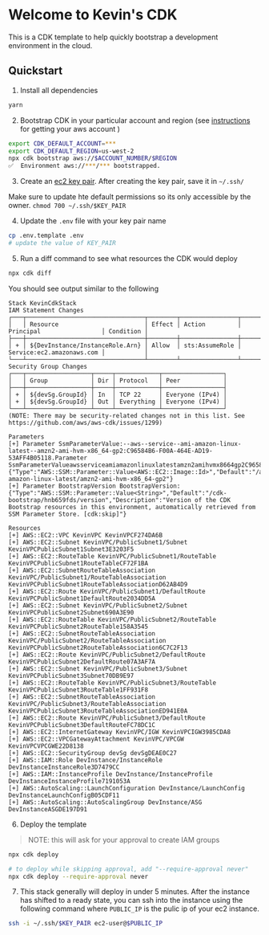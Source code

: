 # Welcome to Kevin's CDK

This is a CDK template to help quickly bootstrap a development environment in the cloud.

## Quickstart
1. Install all dependencies
```sh
yarn
```

2. Bootstrap CDK in your particular account and region (see [instructions](https://docs.aws.amazon.com/accounts/latest/reference/manage-acct-identifiers.html) for getting your aws account )
```sh
export CDK_DEFAULT_ACCOUNT=***
export CDK_DEFAULT_REGION=us-west-2
npx cdk bootstrap aws://$ACCOUNT_NUMBER/$REGION
✅  Environment aws://***/*** bootstrapped.
```

3. Create an [ec2 key pair](https://docs.aws.amazon.com/AWSEC2/latest/UserGuide/ec2-key-pairs.html). After creating the key pair, save it in `~/.ssh/`

Make sure to update hte default permissions so its only accessible by the owner. 
`chmod 700 ~/.ssh/$KEY_PAIR`

4. Update the `.env` file with your key pair name
```sh
cp .env.template .env
# update the value of KEY_PAIR
```

5. Run a diff command to see what resources the CDK would deploy
```sh
npx cdk diff
```
You should see output similar to the following
```
Stack KevinCdkStack
IAM Statement Changes
┌───┬─────────────────────────────────┬────────┬────────────────┬───────────────────────────┬───────────┐
│   │ Resource                        │ Effect │ Action         │ Principal                 │ Condition │
├───┼─────────────────────────────────┼────────┼────────────────┼───────────────────────────┼───────────┤
│ + │ ${DevInstance/InstanceRole.Arn} │ Allow  │ sts:AssumeRole │ Service:ec2.amazonaws.com │           │
└───┴─────────────────────────────────┴────────┴────────────────┴───────────────────────────┴───────────┘
Security Group Changes
┌───┬──────────────────┬─────┬────────────┬─────────────────┐
│   │ Group            │ Dir │ Protocol   │ Peer            │
├───┼──────────────────┼─────┼────────────┼─────────────────┤
│ + │ ${devSg.GroupId} │ In  │ TCP 22     │ Everyone (IPv4) │
│ + │ ${devSg.GroupId} │ Out │ Everything │ Everyone (IPv4) │
└───┴──────────────────┴─────┴────────────┴─────────────────┘
(NOTE: There may be security-related changes not in this list. See https://github.com/aws/aws-cdk/issues/1299)

Parameters
[+] Parameter SsmParameterValue:--aws--service--ami-amazon-linux-latest--amzn2-ami-hvm-x86_64-gp2:C96584B6-F00A-464E-AD19-53AFF4B05118.Parameter SsmParameterValueawsserviceamiamazonlinuxlatestamzn2amihvmx8664gp2C96584B6F00A464EAD1953AFF4B05118Parameter: {"Type":"AWS::SSM::Parameter::Value<AWS::EC2::Image::Id>","Default":"/aws/service/ami-amazon-linux-latest/amzn2-ami-hvm-x86_64-gp2"}
[+] Parameter BootstrapVersion BootstrapVersion: {"Type":"AWS::SSM::Parameter::Value<String>","Default":"/cdk-bootstrap/hnb659fds/version","Description":"Version of the CDK Bootstrap resources in this environment, automatically retrieved from SSM Parameter Store. [cdk:skip]"}

Resources
[+] AWS::EC2::VPC KevinVPC KevinVPCF274DA6B 
[+] AWS::EC2::Subnet KevinVPC/PublicSubnet1/Subnet KevinVPCPublicSubnet1Subnet3E3203F5 
[+] AWS::EC2::RouteTable KevinVPC/PublicSubnet1/RouteTable KevinVPCPublicSubnet1RouteTableCF72F1BA 
[+] AWS::EC2::SubnetRouteTableAssociation KevinVPC/PublicSubnet1/RouteTableAssociation KevinVPCPublicSubnet1RouteTableAssociationD62AB4D9 
[+] AWS::EC2::Route KevinVPC/PublicSubnet1/DefaultRoute KevinVPCPublicSubnet1DefaultRoute2034DD5A 
[+] AWS::EC2::Subnet KevinVPC/PublicSubnet2/Subnet KevinVPCPublicSubnet2Subnet690A3E90 
[+] AWS::EC2::RouteTable KevinVPC/PublicSubnet2/RouteTable KevinVPCPublicSubnet2RouteTable158A3545 
[+] AWS::EC2::SubnetRouteTableAssociation KevinVPC/PublicSubnet2/RouteTableAssociation KevinVPCPublicSubnet2RouteTableAssociation6C7C2F13 
[+] AWS::EC2::Route KevinVPC/PublicSubnet2/DefaultRoute KevinVPCPublicSubnet2DefaultRoute07A3AF7A 
[+] AWS::EC2::Subnet KevinVPC/PublicSubnet3/Subnet KevinVPCPublicSubnet3Subnet70DB9E97 
[+] AWS::EC2::RouteTable KevinVPC/PublicSubnet3/RouteTable KevinVPCPublicSubnet3RouteTable1FF931F8 
[+] AWS::EC2::SubnetRouteTableAssociation KevinVPC/PublicSubnet3/RouteTableAssociation KevinVPCPublicSubnet3RouteTableAssociationED941E0A 
[+] AWS::EC2::Route KevinVPC/PublicSubnet3/DefaultRoute KevinVPCPublicSubnet3DefaultRouteFC78DC1C 
[+] AWS::EC2::InternetGateway KevinVPC/IGW KevinVPCIGW3985CDA8 
[+] AWS::EC2::VPCGatewayAttachment KevinVPC/VPCGW KevinVPCVPCGWE22D8138 
[+] AWS::EC2::SecurityGroup devSg devSgDEAE0C27 
[+] AWS::IAM::Role DevInstance/InstanceRole DevInstanceInstanceRole3D7479CC 
[+] AWS::IAM::InstanceProfile DevInstance/InstanceProfile DevInstanceInstanceProfile7191053A 
[+] AWS::AutoScaling::LaunchConfiguration DevInstance/LaunchConfig DevInstanceLaunchConfigB05CDF11 
[+] AWS::AutoScaling::AutoScalingGroup DevInstance/ASG DevInstanceASGDE197D91 
```

6. Deploy the template

> NOTE: this will ask for your approval to create IAM groups
```sh
npx cdk deploy 

# to deploy while skipping approval, add "--require-approval never"
npx cdk deploy --require-approval never
```

7. This stack generally will deploy in under 5 minutes. After the instance has shifted to a ready state, you can ssh into the instance using the following command where `PUBLIC_IP` is the pulic ip of your ec2 instance. 

```sh
ssh -i ~/.ssh/$KEY_PAIR ec2-user@$PUBLIC_IP
```
